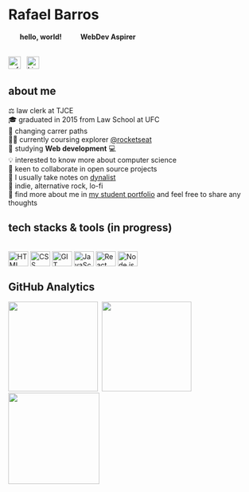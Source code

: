 # Rafael Barros 
<div style="font.size:20px"><img src="https://media.giphy.com/media/hvRJCLFzcasrR4ia7z/giphy.gif" height="13px"><strong>&nbsp;&nbsp;&nbsp;hello, world!</strong>
&nbsp;&nbsp;&nbsp;<img width="12px" src="https://www.notion.so/image/https%3A%2F%2Fs3-us-west-2.amazonaws.com%2Fsecure.notion-static.com%2F39527417-c8b4-4c62-ba1b-778bed35d19a%2Fexplorer-logo.svg?table=block&id=271a48f7-0016-4e99-8756-f9f2c3a399ce&spaceId=f5f08aa3-2c56-438b-826b-8b93256e2d72&userId=a6fed87f-379f-4bc3-8c1e-9b93b144951c&cache=v2"/><strong>&nbsp;&nbsp;&nbsp;WebDev Aspirer</strong></div>

<br/><a href="https://discordapp.com/users/690807885617430558" target="_blank"><img src="https://img.shields.io/badge/rafaelb%235725-05122A?style=flat&logo=discord" alt="rafaelb#5725" height="25"></a>&nbsp;&nbsp;&nbsp;<a href="https://www.linkedin.com/in/rafaelb-/" target="_blank"><img src="https://img.shields.io/badge/-rafaelb-0077B5?style=flat&logo=linkedin&logoColor=white" alt="LinkedIn rafaelb-" height="25"></a>&nbsp; 

## about me
⚖️ law clerk at TJCE
<br/>🎓 graduated in 2015 from Law School at UFC
<br/>🔭 changing carrer paths
<br/>👨‍🚀 currently coursing explorer <a href="https://github.com/Rocketseat" target="_blank">@rocketseat</a>
<br/>🌱 studying **Web development** 💻
<br/>💡 interested to know more about computer science
<br/>🤝 keen to collaborate in open source projects
<br/>📔 I usually take notes on <a href="https://dynalist.io/" target="_blank">dynalist</a>
<br/>🎵 indie, alternative rock, lo-fi
<br> 💬 find more about me in [my student portfolio](https://bpires.github.io/) and feel free to share any thoughts


## tech stacks & tools (in progress)
<div style="display: inline_block"><br>
  <img align="center" alt="HTML" height="30" width="40" src="https://cdn.worldvectorlogo.com/logos/html-1.svg">
  <img align="center" alt="CSS" height="30" width="40" src="https://cdn.worldvectorlogo.com/logos/css-3.svg">
  <img align="center" alt="GIT" height="30" width="40" src="https://cdn.worldvectorlogo.com/logos/git-icon.svg">
  <img align="center" alt="JavaScript" height="30" width="40" src="https://cdn.worldvectorlogo.com/logos/logo-javascript.svg">
  <img align="center" alt="React" height="30" width="40" src="https://cdn.worldvectorlogo.com/logos/react-2.svg">
  <img align="center" alt="Node.js" height="30" width="40" src="https://cdn.worldvectorlogo.com/logos/nodejs-icon.svg">
</div>


## GitHub Analytics
<div> <img height="180em" src="https://github-readme-stats.vercel.app/api?username=bpires&theme=dracula&show_icons=true&count_private=true&hide_border=true">&nbsp;
  <img height="180em" src="https://github-readme-streak-stats.herokuapp.com/?user=bpires&theme=dracula&hide_border=true">
 </div>
<div><img height="182.5em" src="https://github-readme-stats.vercel.app/api/top-langs/?username=bpires&theme=dracula&layout=compact&langs_count=5&hide_border=true">
</div>

